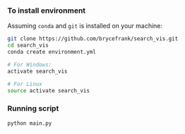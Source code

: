 ### To install environment

Assuming `conda` and `git` is installed on your machine:

```bash
git clone https://github.com/brycefrank/search_vis.git
cd search_vis
conda create environment.yml

# For Windows:
activate search_vis

# For Linux
source activate search_vis
```

### Running script

```bash
python main.py
```

